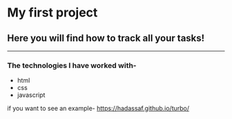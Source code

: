 # My first project
## Here you will find how  to track all your tasks!
---
### The technologies I have worked with-
- html
- css
- javascript

if you want to see an example-
https://hadassaf.github.io/turbo/
